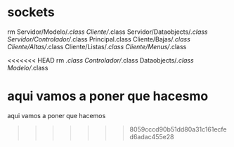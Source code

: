 # sockets
rm Servidor/Modelo/*.class Cliente/*.class Servidor/Dataobjects/*.class Servidor/Controlador/*.class Principal.class Cliente/Bajas/*.class Cliente/Altas/*.class Cliente/Listas/*.class Cliente/Menus/*.class

<<<<<<< HEAD
rm *.class Controlador/*.class Dataobjects/*.class Modelo/*.class 

 aqui vamos a poner que hacesmo
=======
 aqui vamos a poner que hacemos
>>>>>>> 8059cccd90b51dd80a31c161ecfed6adac455e28
